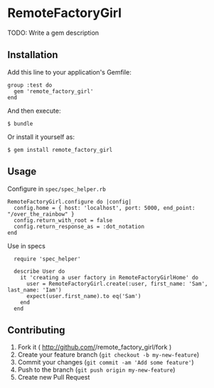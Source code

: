 # RemoteFactoryGirl

TODO: Write a gem description

## Installation

Add this line to your application's Gemfile:

    group :test do
      gem 'remote_factory_girl'
    end

And then execute:

    $ bundle

Or install it yourself as:

    $ gem install remote_factory_girl

## Usage

Configure in `spec/spec_helper.rb`

    RemoteFactoryGirl.configure do |config|
      config.home = { host: 'localhost', port: 5000, end_point: "/over_the_rainbow" }
      config.return_with_root = false
      config.return_response_as = :dot_notation
    end

Use in specs

```
  require 'spec_helper'

  describe User do
    it 'creating a user factory in RemoteFactoryGirlHome' do
      user = RemoteFactoryGirl.create(:user, first_name: 'Sam', last_name: 'Iam')
      expect(user.first_name).to eq('Sam')
    end
  end
```


## Contributing

1. Fork it ( http://github.com/<my-github-username>/remote_factory_girl/fork )
2. Create your feature branch (`git checkout -b my-new-feature`)
3. Commit your changes (`git commit -am 'Add some feature'`)
4. Push to the branch (`git push origin my-new-feature`)
5. Create new Pull Request
